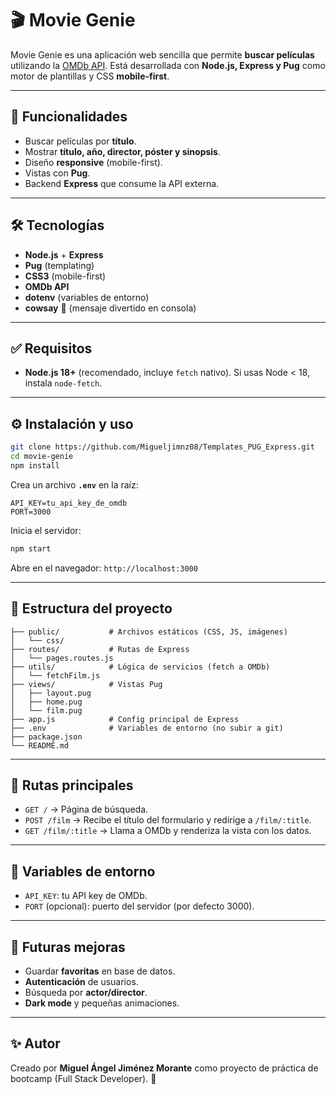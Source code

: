 # 🎬 Movie Genie

Movie Genie es una aplicación web sencilla que permite **buscar películas** utilizando la [OMDb API](http://www.omdbapi.com/).
Está desarrollada con **Node.js, Express y Pug** como motor de plantillas y CSS **mobile-first**.

---

## 📌 Funcionalidades

* Buscar películas por **título**.
* Mostrar **título, año, director, póster y sinopsis**.
* Diseño **responsive** (mobile-first).
* Vistas con **Pug**.
* Backend **Express** que consume la API externa.

---

## 🛠️ Tecnologías

* **Node.js** + **Express**
* **Pug** (templating)
* **CSS3** (mobile-first)
* **OMDb API**
* **dotenv** (variables de entorno)
* **cowsay** 🐧 (mensaje divertido en consola)

---

## ✅ Requisitos

* **Node.js 18+** (recomendado, incluye `fetch` nativo).
  Si usas Node < 18, instala `node-fetch`.

---

## ⚙️ Instalación y uso

```bash
git clone https://github.com/Migueljimnz08/Templates_PUG_Express.git
cd movie-genie
npm install
```

Crea un archivo **`.env`** en la raíz:

```env
API_KEY=tu_api_key_de_omdb
PORT=3000
```

Inicia el servidor:

```bash
npm start
```

Abre en el navegador:
`http://localhost:3000`

---

## 📂 Estructura del proyecto

```
├── public/           # Archivos estáticos (CSS, JS, imágenes)
│   └── css/
├── routes/           # Rutas de Express
│   └── pages.routes.js
├── utils/            # Lógica de servicios (fetch a OMDb)
│   └── fetchFilm.js
├── views/            # Vistas Pug
│   ├── layout.pug
│   ├── home.pug
│   └── film.pug
├── app.js            # Config principal de Express
├── .env              # Variables de entorno (no subir a git)
├── package.json
└── README.md
```

---

## 🧭 Rutas principales

* `GET /` → Página de búsqueda.
* `POST /film` → Recibe el título del formulario y redirige a `/film/:title`.
* `GET /film/:title` → Llama a OMDb y renderiza la vista con los datos.

---

## 🔌 Variables de entorno

* `API_KEY`: tu API key de OMDb.
* `PORT` (opcional): puerto del servidor (por defecto 3000).

---

## 🌟 Futuras mejoras

* Guardar **favoritas** en base de datos.
* **Autenticación** de usuarios.
* Búsqueda por **actor/director**.
* **Dark mode** y pequeñas animaciones.

---

## ✨ Autor

Creado por **Miguel Ángel Jiménez Morante** como proyecto de práctica de bootcamp (Full Stack Developer). 🚀
